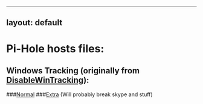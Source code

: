 ---
layout: default
----

# Pi-Hole hosts files:
## Windows Tracking (originally from [DisableWinTracking](https://github.com/10se1ucgo/DisableWinTracking/blob/3.2.0/dwt.py#L319)):
###[Normal](/projects/hosts/wintracking/normal)
###[Extra](/projects/hosts/wintracking/extra) (Will probably break skype and stuff)